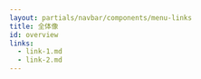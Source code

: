 ```yaml
---
layout: partials/navbar/components/menu-links
title: 全体像
id: overview
links:
  - link-1.md
  - link-2.md
---
```

